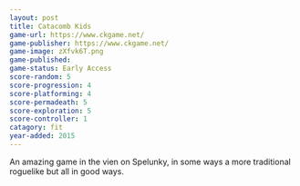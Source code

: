 ```yaml
---
layout: post
title: Catacomb Kids
game-url: https://www.ckgame.net/
game-publisher: https://www.ckgame.net/
game-image: zXfvk6T.png
game-published: 
game-status: Early Access
score-random: 5
score-progression: 4
score-platforming: 4
score-permadeath: 5
score-exploration: 5
score-controller: 1 
catagory: fit
year-added: 2015
---
```


An amazing game in the vien on Spelunky, in some ways a more traditional roguelike but all in good ways.  